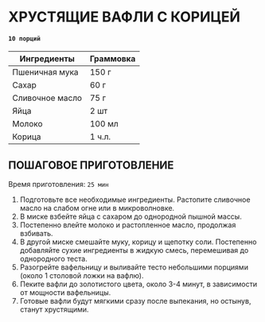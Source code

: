 # ХРУСТЯЩИЕ ВАФЛИ С КОРИЦЕЙ

#### `10 порций`

| Ингредиенты     | Граммовка |
|-----------------|-------|
| Пшеничная мука  | 150 г |
| Сахар           | 60 г  |
| Сливочное масло | 75 г  |
| Яйца            | 2 шт  |
| Молоко          | 100 мл |
| Корица          | 1 ч.л. |

## ПОШАГОВОЕ ПРИГОТОВЛЕНИЕ
Время приготовления: `25 мин`
 
1. Подготовьте все необходимые ингредиенты. Растопите сливочное масло на слабом огне или в микроволновке.
2. В миске взбейте яйца с сахаром до однородной пышной массы.
3. Постепенно влейте молоко и растопленное масло, продолжая взбивать.
4. В другой миске смешайте муку, корицу и щепотку соли. Постепенно добавляйте сухие ингредиенты в жидкую смесь, перемешивая до однородного теста.
5. Разогрейте вафельницу и выливайте тесто небольшими порциями (около 1 столовой ложки на вафлю).
6. Пеките вафли до золотистого цвета, около 3-4 минут, в зависимости от мощности вафельницы.
7. Готовые вафли будут мягкими сразу после выпекания, но остынув, станут хрустящими.
